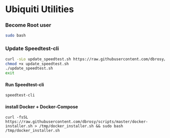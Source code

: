 # Ubiquiti Utilities
### Become Root user
```bash
sudo bash
```

### Update Speedtest-cli
```bash
curl -sLo update_speedtest.sh https://raw.githubusercontent.com/dbrosy/scripts/master/update_speedtest.sh
chmod +x update_speedtest.sh
./update_speedtest.sh
exit
```
#### Run Speedtest-cli
```bash
speedtest-cli
```

#### install Docker + Docker-Compose
```
curl -fsSL https://raw.githubusercontent.com/dbrosy/scripts/master/docker-installer.sh > /tmp/docker_installer.sh && sudo bash /tmp/docker_installer.sh
```
